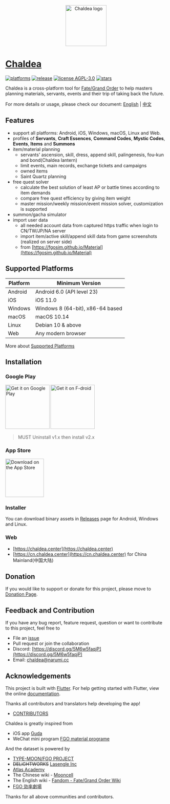 <p align="center"><img alt="Chaldea logo" src="https://raw.githubusercontent.com/chaldea-center/chaldea/master/res/img/launcher_icon/app_icon_rounded.png" width="128"></p>

# [Chaldea](https://github.com/chaldea-center/chaldea)

[![platforms](https://img.shields.io/badge/platform-web_|_android_|_ios_|_windows_|_macos_|_linux-blue)](https://github.com/chaldea-center/chaldea/releases)
[![release](https://img.shields.io/github/v/release/chaldea-center/chaldea?sort=semver)](https://github.com/chaldea-center/chaldea/releases)
[![license AGPL-3.0](https://img.shields.io/github/license/chaldea-center/chaldea.svg?style=flat)](https://github.com/chaldea-center/chaldea/blob/main/LICENSE)
[![stars](https://img.shields.io/github/stars/chaldea-center/chaldea?style=social)](https://github.com/chaldea-center/chaldea/stargazers)

Chaldea is a cross-platform tool for [Fate/Grand Order](https://www.fate-go.jp) to help masters planning materials, servants, events and their trip of taking back the future.

For more details or usage, please check our document: [English](https://docs.chaldea.center)
| [中文](https://docs.chaldea.center/zh/)

## Features

- support all platforms: Android, iOS, Windows, macOS, Linux and Web.
- profiles of **Servants**, **Craft Essences**, **Command Codes**, **Mystic Codes**, **Events**,
  **Items** and **Summons**
- item/material planning
  - servants' ascension, skill, dress, append skill, palingenesis, fou-kun and bond(Chaldea lantern)
  - limit events, main records, exchange tickets and campaigns
  - owned items
  - Saint Quartz planning
- free quest solver
  - calculate the best solution of least AP or battle times according to item demands
  - compare free quest efficiency by giving item weight
  - master mission/weekly mission/event mission solver, customization is supported
- summon/gacha simulator
- import user data
  - all needed account data from captured https traffic when login to CN/TW/JP/NA server
  - import item/active skill/append skill data from game screenshots (realized on server side)
  - from [https://fgosim.github.io/Material](https://fgosim.github.io/Material)

## Supported Platforms

| Platform | Minimum Version                      |
| -------- | ------------------------------------ |
| Android  | Android 6.0 (API level 23)           |
| iOS      | iOS 11.0                             |
| Windows  | Windows 8 (64-bit), x86-64 based     |
| macOS    | macOS 10.14                          |
| Linux    | Debian 10 & above                    |
| Web      | Any modern browser                   |

More about [Supported Platforms](https://docs.flutter.dev/development/tools/sdk/release-notes/supported-platforms)

## Installation

### Google Play

[<img alt='Get it on Google Play' src='https://play.google.com/intl/en_us/badges/static/images/badges/en_badge_web_generic.png' width="137.5px"/>](https://play.google.com/store/apps/details?id=cc.narumi.chaldea)
[<img alt='Get it on F-droid' src='https://fdroid.gitlab.io/artwork/badge/get-it-on.png' width="137.5px"/>](https://f-droid.org/packages/cc.narumi.chaldea.fdroid/)

> MUST Uninstall v1.x then install v2.x

### App Store

[<img src="https://tools.applemediaservices.com/api/badges/download-on-the-app-store/black/en-US?size=250x83&amp;releaseDate=1610841600&h=cb0adac232fdd6b88894f78b2f349b6e" alt="Download on the App Store" width="120px">](https://apps.apple.com/us/app/chaldea/id1548713491?itsct=apps_box&itscg=30200)

### Installer

You can download binary assets in [Releases](https://github.com/chaldea-center/chaldea/releases)
page for Android, Windows and Linux.

### Web

- [https://chaldea.center](https://chaldea.center)
- [https://cn.chaldea.center](https://cn.chaldea.center) for China Mainland(中国大陆)

## Donation

If you would like to support or donate for this project, please move
to [Donation Page](https://docs.chaldea.center/donation.html).

## Feedback and Contribution

If you have any bug report, feature request, question or want to contribute to this project, feel free to

- File an [issue](https://github.com/chaldea-center/chaldea/issues/new/choose)
- Pull request or join the collaboration
- Discord: [https://discord.gg/5M6w5faqjP](https://discord.gg/5M6w5faqjP)
- Email: [chaldea@narumi.cc](mailto:chaldea@narumi.cc)

## Acknowledgements

This project is built with [Flutter](https://flutter.dev). For help getting started with Flutter, view the online [documentation](https://flutter.dev).

Thanks all contributors and translators help developing the app!
- [CONTRIBUTORS](./CONTRIBUTORS)

Chaldea is greatly inspired from

- iOS app [Guda](https://bbs.nga.cn/read.php?tid=12082000)
- WeChat mini program [FGO material programe](https://github.com/lacus87/fgo)

And the dataset is powered by

- [TYPE-MOON/FGO PROJECT](https://www.fate-go.jp/)
- ~~DELiGHTWORKS~~ [Lasengle Inc](https://www.lasengle.co.jp/)
- [Atlas Academy](https://atlasacademy.io/)
- The Chinese wiki - [Mooncell](https://fgo.wiki)
- The English wiki - [Fandom - Fate/Grand Order Wiki](https://fategrandorder.fandom.com/wiki/)
- [FGO 効率劇場](https://sites.google.com/view/fgo-domus-aurea)

Thanks for all above communities and contributors.

